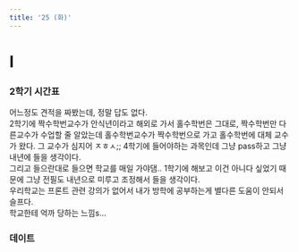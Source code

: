 ```yaml
---
title: '25 (화)'
---
```


# I

### 2학기 시간표

어느정도 견적을 짜봤는데, 정말 답도 없다.  
2학기에 짝수학번교수가 안식년이라고 해외로 가서 홀수학번은 그대로, 짝수학번만 다른교수가 수업할 줄 알았는데 홀수학번교수가 짝수학번으로 가고 홀수학번에 대체 교수가 왔다. 그 교수가 심지어 ㅈㅎㅅ;; 4학기에 들어야하는 과목인데 그냥 pass하고 그냥 내년에 들을 생각이다.  
그리고 들으란대로 들으면 학교를 매일 가야댐.. 1학기에 해보고 이건 아니다 싶었기 때문에 그냥 전필도 내년으로 미루고 조정해서 들을 생각이다.  
우리학교는 프론트 관련 강의가 없어서 내가 방학에 공부하는게 별다른 도움이 안되서 슬프다.  
학교한테 억까 당하는 느낌s...

### 데이트
